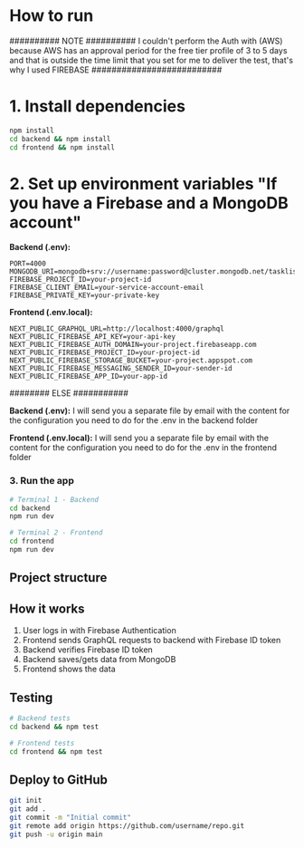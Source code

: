 # How to run

########## NOTE ##########
I couldn't perform the Auth with (AWS) because AWS has
an approval period for the free tier profile of 3 to 5
days and that is outside the time limit that you set for
me to deliver the test, that's why I used FIREBASE
##########################

# 1. Install dependencies

```bash
npm install
cd backend && npm install
cd frontend && npm install
```

# 2. Set up environment variables "If you have a Firebase and a MongoDB account"

**Backend (.env):**

```
PORT=4000
MONGODB_URI=mongodb+srv://username:password@cluster.mongodb.net/tasklist
FIREBASE_PROJECT_ID=your-project-id
FIREBASE_CLIENT_EMAIL=your-service-account-email
FIREBASE_PRIVATE_KEY=your-private-key
```

**Frontend (.env.local):**

```
NEXT_PUBLIC_GRAPHQL_URL=http://localhost:4000/graphql
NEXT_PUBLIC_FIREBASE_API_KEY=your-api-key
NEXT_PUBLIC_FIREBASE_AUTH_DOMAIN=your-project.firebaseapp.com
NEXT_PUBLIC_FIREBASE_PROJECT_ID=your-project-id
NEXT_PUBLIC_FIREBASE_STORAGE_BUCKET=your-project.appspot.com
NEXT_PUBLIC_FIREBASE_MESSAGING_SENDER_ID=your-sender-id
NEXT_PUBLIC_FIREBASE_APP_ID=your-app-id
```

######## ELSE ###########

**Backend (.env):**
I will send you a separate file by email with the content for
the configuration you need to do for the .env in the
backend folder

**Frontend (.env.local):**
I will send you a separate file by email with the content for
the configuration you need to do for the .env in the
frontend folder

### 3. Run the app

```bash
# Terminal 1 - Backend
cd backend
npm run dev

# Terminal 2 - Frontend
cd frontend
npm run dev
```

## Project structure

## How it works

1. User logs in with Firebase Authentication
2. Frontend sends GraphQL requests to backend with Firebase ID token
3. Backend verifies Firebase ID token
4. Backend saves/gets data from MongoDB
5. Frontend shows the data

## Testing

```bash
# Backend tests
cd backend && npm test

# Frontend tests
cd frontend && npm test
```

## Deploy to GitHub

```bash
git init
git add .
git commit -m "Initial commit"
git remote add origin https://github.com/username/repo.git
git push -u origin main
```
